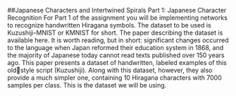 ##Japanese Characters and Intertwined Spirals
Part 1: Japanese Character Recognition
For Part 1 of the assignment you will be implementing networks to recognize handwritten Hiragana symbols. The dataset to be
used is Kuzushiji-MNIST or KMNIST for short. The paper describing the dataset is available here. It is worth reading, but in short:
significant changes occurred to the language when Japan reformed their education system in 1868, and the majority of Japanese
today cannot read texts published over 150 years ago. This paper presents a dataset of handwritten, labeled examples of this oldstyle script (Kuzushiji). Along with this dataset, however, they also provide a much simpler one, containing 10 Hiragana characters
with 7000 samples per class. This is the dataset we will be using.
